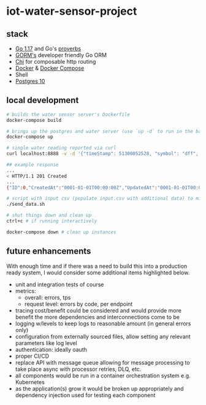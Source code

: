 # iot-water-sensor-project

## stack

- [Go 1.17](https://go.dev/doc/go1.17) and Go's [proverbs](https://go-proverbs.github.io/)
- [GORM's](https://gorm.io/docs/) developer friendly Go ORM
- [Chi](https://github.com/go-chi/chi) for composable http routing
- [Docker](https://docs.docker.com/desktop/) & [Docker Compose](https://docs.docker.com/compose/)
- Shell
- [Postgres 10](https://www.postgresql.org/about/news/postgresql-10-released-1786/)

## local development

```bash
# builds the water sensor server's Dockerfile
docker-compose build

# brings up the postgres and water server (use `up -d` to run in the background)
docker-compose up

# single water reading reported via curl
curl localhost:8888 -v -d '{"timeStamp": 51300052528, "symbol": "dff", "volume": 277, "temperature": 235}'

## example response
...
< HTTP/1.1 201 Created
...
{"ID":0,"CreatedAt":"0001-01-01T00:00:00Z","UpdatedAt":"0001-01-01T00:00:00Z","DeletedAt":null,"timeStamp":51300052528,"symbol":"dff","volume":277,"temperature":235}

# script with input csv (populate input.csv with additional data) to mimic many sensors
./send_data.sh

# shut things down and clean up
ctrl+c # if running interactively

docker-compose down # clean up instances
```

## future enhancements

With enough time and if there was a need to build this into a production ready system, I would consider some additional items highlighted below.

- unit and integration tests of course
- metrics:
  - overall: errors, tps
  - request level: errors by code, per endpoint
- tracing cost/benefit could be considered and would provide more benefit the more dependencies and interconnections come to be
- logging w/levels to keep logs to reasonable amount (in general errors only)
- configuration from externally sourced files, allow setting any relevant parameters like log level
- authentication: ideally oauth
- proper CI/CD
- replace API with message queue allowing for message processing to take place async with processor retries, DLQ, etc.
- all components would be run in a container orchestration system e.g. Kubernetes
- as the application(s) grow it would be broken up appropriately and dependency injection used for testing each component
